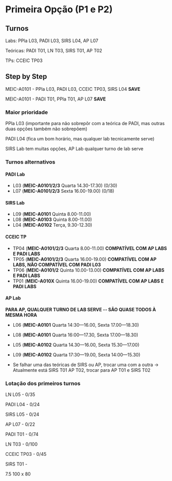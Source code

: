 # Primeira Opção (P1 e P2)

## Turnos

Labs: PPla L03, PADI L03, SIRS L04, AP L07

Teóricas: PADI T01, LN T03, SIRS T01, AP T02

TPs: CCEIC TP03

## Step by Step

MEIC-A0101 - PPla L03, PADI L03, CCEIC TP03, SIRS L04 **SAVE**

MEIC-A0101 - PADI T01, PPla T01, AP L07 **SAVE**

### Maior prioridade

PPla L03 (importante para não sobrepôr com a teórica de PADI, mas outras duas opções também não sobrepõem)

PADI L04 (fica um bom horário, mas qualquer lab tecnicamente serve)

SIRS Lab tem muitas opções, AP Lab qualquer turno de lab serve

### Turnos alternativos

#### PADI Lab

-   L03 (**MEIC-A0101/2/3** Quarta 14.30-17.30) (0/30)
-   L07 (**MEIC-A0101/2/3** Sexta 16.00-19.00) (0/18)

#### SIRS Lab

-   L09 (**MEIC-A0101** Quinta 8.00-11.00)
-   L08 (**MEIC-A0103** Quinta 8.00-11.00)
-   L04 (**MEIC-A0102** Terça, 9.30-12.30)

#### CCEIC TP

-   TP04 (**MEIC-A0101/2/3** Quarta 8.00-11.00) **COMPATÍVEL COM AP LABS E PADI LABS**
-   TP05 (**MEIC-A0101/2/3** Quarta 16.00-19.00) **COMPATÍVEL COM AP LABS, NÃO COMPATÍVEL COM PADI L03**
-   TP06 (**MEIC-A0101/2** Quinta 10.00-13.00) **COMPATÍVEL COM AP LABS E PADI LABS**
-   TP01 (**MEIC-A010X** Quinta 16.00-19.00) **COMPATÍVEL COM AP LABS E PADI LABS**

#### AP Lab

**PARA AP, QUALQUER TURNO DE LAB SERVE -- SÃO QUASE TODOS À MESMA HORA**

-   L06 (**MEIC-A0101** Quarta 14:30—16.00, Sexta 17.00—18.30)
-   L08 (**MEIC-A0101** Quarta 16:00—17.30, Sexta 17.00—18.30)
-   L05 (**MEIC-A0102** Quarta 14.30—16.00, Sexta 15.30—17.00)
-   L09 (**MEIC-A0102** Quarta 17:30—19.00, Sexta 14:00—15.30)

-   Se falhar uma das teóricas de SIRS ou AP, trocar uma com a outra
    -> Atualmente está SIRS T01 AP T02, trocar para AP T01 e SIRS T02

### Lotação dos primeiros turnos

LN L05 - 0/35

PADI L04 - 0/24

SIRS L05 - 0/24

AP L07 - 0/22

PADI T01 - 0/74

LN T03 - 0/100

CCEIC TP03 - 0/45

SIRS T01 -

7.5 100
x 80

